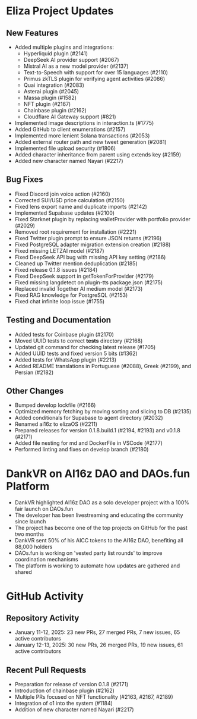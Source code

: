 # Eliza Project Updates

## New Features
- Added multiple plugins and integrations:
  - Hyperliquid plugin (#2141)
  - DeepSeek AI provider support (#2067)
  - Mistral AI as a new model provider (#2137)
  - Text-to-Speech with support for over 15 languages (#2110)
  - Primus zkTLS plugin for verifying agent activities (#2086)
  - Quai integration (#2083)
  - Asterai plugin (#2045)
  - Massa plugin (#1582)
  - NFT plugin (#2167)
  - Chainbase plugin (#2162)
  - Cloudflare AI Gateway support (#821)
- Implemented image descriptions in interaction.ts (#1775)
- Added GitHub to client enumerations (#2157)
- Implemented more lenient Solana transactions (#2053)
- Added external router path and new tweet generation (#2081)
- Implemented file upload security (#1806)
- Added character inheritance from parent using extends key (#2159)
- Added new character named Nayari (#2217)

## Bug Fixes
- Fixed Discord join voice action (#2160)
- Corrected SUI/USD price calculation (#2150)
- Fixed lens export name and duplicate imports (#2142)
- Implemented Supabase updates (#2100)
- Fixed Starknet plugin by replacing walletProvider with portfolio provider (#2029)
- Removed root requirement for installation (#2221)
- Fixed Twitter plugin prompt to ensure JSON returns (#2196)
- Fixed PostgreSQL adapter migration extension creation (#2188)
- Fixed missing LETZAI model (#2187)
- Fixed DeepSeek API bug with missing API key setting (#2186)
- Cleaned up Twitter mention deduplication (#2185)
- Fixed release 0.1.8 issues (#2184)
- Fixed DeepSeek support in getTokenForProvider (#2179)
- Fixed missing langdetect on plugin-tts package.json (#2175)
- Replaced invalid Together AI medium model (#2173)
- Fixed RAG knowledge for PostgreSQL (#2153)
- Fixed chat infinite loop issue (#1755)

## Testing and Documentation
- Added tests for Coinbase plugin (#2170)
- Moved UUID tests to correct __tests__ directory (#2168)
- Updated git command for checking latest release (#1705)
- Added UUID tests and fixed version 5 bits (#1362)
- Added tests for WhatsApp plugin (#2213)
- Added README translations in Portuguese (#2088), Greek (#2199), and Persian (#2182)

## Other Changes
- Bumped develop lockfile (#2166)
- Optimized memory fetching by moving sorting and slicing to DB (#2135)
- Added conditionals for Supabase to agent directory (#2032)
- Renamed ai16z to elizaOS (#2211)
- Prepared releases for version 0.1.8.build.1 (#2194, #2193) and v0.1.8 (#2171)
- Added file nesting for md and DockerFile in VSCode (#2177)
- Performed linting and fixes on develop branch (#2180)

# DankVR on AI16z DAO and DAOs.fun Platform

- DankVR highlighted AI16z DAO as a solo developer project with a 100% fair launch on DAOs.fun
- The developer has been livestreaming and educating the community since launch
- The project has become one of the top projects on GitHub for the past two months
- DankVR sent 50% of his AICC tokens to the AI16z DAO, benefiting all 88,000 holders
- DAOs.fun is working on 'vested party list rounds' to improve coordination mechanisms
- The platform is working to automate how updates are gathered and shared

# GitHub Activity

## Repository Activity
- January 11-12, 2025: 23 new PRs, 27 merged PRs, 7 new issues, 65 active contributors
- January 12-13, 2025: 30 new PRs, 26 merged PRs, 19 new issues, 61 active contributors

## Recent Pull Requests
- Preparation for release of version 0.1.8 (#2171)
- Introduction of chainbase plugin (#2162)
- Multiple PRs focused on NFT functionality (#2163, #2167, #2189)
- Integration of o1 into the system (#1184)
- Addition of new character named Nayari (#2217)